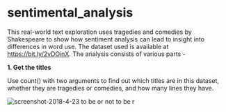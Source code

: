 # sentimental_analysis
This real-world text exploration uses tragedies and comedies by Shakespeare to show how sentiment analysis can lead to insight into differences in word use. The dataset used is available at https://bit.ly/2vDOinX.
The analysis consists of various parts - 

<b>1. Get the titles </b>

Use count() with two arguments to find out which titles are in this dataset, whether they are tragedies or comedies, and how many lines they have.
     
 ![screenshot-2018-4-23 to be or not to be r](https://user-images.githubusercontent.com/16416130/39099470-49ab5a50-4699-11e8-87af-44ba1741a473.png)
